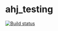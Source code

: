 # ahj_testing


[![Build status](https://ci.appveyor.com/api/projects/status/xehcqc8h05lname6?svg=true)](https://ci.appveyor.com/project/Artem-Kukin/ahj-testing)
